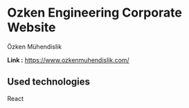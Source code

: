 # Ozken Engineering Corporate Website

Özken Mühendislik

**Link :** https://www.ozkenmuhendislik.com/

## Used technologies

React

  
